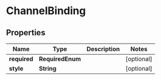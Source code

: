 

# ChannelBinding


## Properties

| Name | Type | Description | Notes |
|------------ | ------------- | ------------- | -------------|
|**required** | **RequiredEnum** |  |  [optional] |
|**style** | **String** |  |  [optional] |




